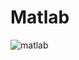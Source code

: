# Matlab
![matlab](https://user-images.githubusercontent.com/87760380/154818464-adfc9008-1b6c-4f3d-9f47-113619191a9b.jpg)

